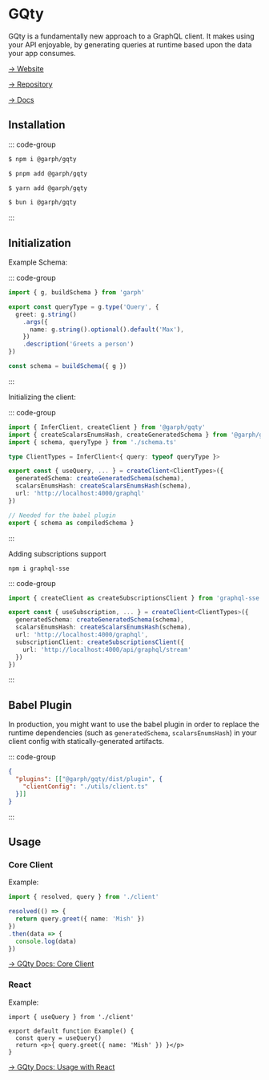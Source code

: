 # GQty

GQty is a fundamentally new approach to a GraphQL client. It makes using your API enjoyable, by generating queries at runtime based upon the data your app consumes.

[→ Website](https://gqty.dev)

[→ Repository](https://github.com/stepci/garph-gqty)

[→ Docs](https://gqty.dev/getting-started)

## Installation

::: code-group
```sh [npm]
$ npm i @garph/gqty
```

```sh [pnpm]
$ pnpm add @garph/gqty
```

```sh [yarn]
$ yarn add @garph/gqty
```

```sh [bun]
$ bun i @garph/gqty
```
:::

## Initialization

Example Schema:

::: code-group
```ts [schema.ts]
import { g, buildSchema } from 'garph'

export const queryType = g.type('Query', {
  greet: g.string()
    .args({
      name: g.string().optional().default('Max'),
    })
    .description('Greets a person')
})

const schema = buildSchema({ g })
```
:::

Initializing the client:

::: code-group
```ts [client.ts]
import { InferClient, createClient } from '@garph/gqty'
import { createScalarsEnumsHash, createGeneratedSchema } from '@garph/gqty/dist/utils'
import { schema, queryType } from './schema.ts'

type ClientTypes = InferClient<{ query: typeof queryType }>

export const { useQuery, ... } = createClient<ClientTypes>({
  generatedSchema: createGeneratedSchema(schema),
  scalarsEnumsHash: createScalarsEnumsHash(schema),
  url: 'http://localhost:4000/graphql'
})

// Needed for the babel plugin
export { schema as compiledSchema }
```
:::

Adding subscriptions support

```
npm i graphql-sse
```

::: code-group
```ts [client.ts]
import { createClient as createSubscriptionsClient } from 'graphql-sse'

export const { useSubscription, ... } = createClient<ClientTypes>({
  generatedSchema: createGeneratedSchema(schema),
  scalarsEnumsHash: createScalarsEnumsHash(schema),
  url: 'http://localhost:4000/graphql',
  subscriptionClient: createSubscriptionsClient({
    url: 'http://localhost:4000/api/graphql/stream'
  })
})
```
:::

## Babel Plugin

In production, you might want to use the babel plugin in order to replace the runtime dependencies (such as `generatedSchema`, `scalarsEnumsHash`) in your client config with statically-generated artifacts.

::: code-group
```json [.babelrc]
{
  "plugins": [["@garph/gqty/dist/plugin", {
    "clientConfig": "./utils/client.ts"
  }]]
}
```
:::

## Usage

### Core Client

Example:

```ts
import { resolved, query } from './client'

resolved(() => {
  return query.greet({ name: 'Mish' })
})
.then(data => {
  console.log(data)
})
```

[→ GQty Docs: Core Client](https://gqty.dev/guides/core/resolve)

### React

Example:

```tsx
import { useQuery } from './client'

export default function Example() {
  const query = useQuery()
  return <p>{ query.greet({ name: 'Mish' }) }</p>
}
```

[→ GQty Docs: Usage with React](https://gqty.dev/guides/react/read)
